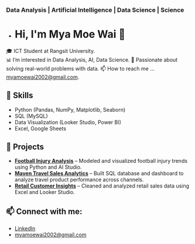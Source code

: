 ### Data Analysis | Artificial Intelligence | Data Science | Science 

- # Hi, I'm Mya Moe Wai 👋
🎓 ICT Student at Rangsit University.  
📊 I’m interested in Data Analysis, AI, Data Science. 
🚀 Passionate about solving real-world problems with data.
📫 How to reach me ... myamoewai2002@gmail.com.

## 🧠 Skills
- Python (Pandas, NumPy, Matplotlib, Seaborn)
- SQL (MySQL)
- Data Visualization (Looker Studio, Power BI)
- Excel, Google Sheets

## 📂 Projects
- **[Football Injury Analysis](https://github.com/MyaMoeWai/football-injury-analysis)** – Modeled and visualized football injury trends using Python and AI Studio.
- **[Maven Travel Sales Analytics](https://github.com/MyaMoeWai/maven-travel-sales)** – Built SQL database and dashboard to analyze travel product performance across channels.
- **[Retail Customer Insights](https://github.com/MyaMoeWai/retail-insights)** – Cleaned and analyzed retail sales data using Excel and Looker Studio.

## 📫 Connect with me:
- [LinkedIn](http://linkedin.com/in/myamoewai)
-  myamoewai2002@gmail.com





